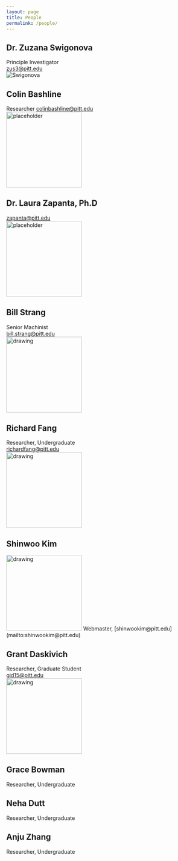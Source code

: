 ```yaml
---
layout: page
title: People
permalink: /people/
---
```


## Dr. Zuzana Swigonova

Principle Investigator<br>[zus3@pitt.edu](mailto:zus3@pitt.edu)<br>![Swigonova](https://www.biology.pitt.edu/sites/default/files/person-images/Swigonova.jpg)

## Colin Bashline
Researcher
[colinbashline@pitt.edu](mailto:colinbashline@pitt.edu)<br>
<img src="" alt="placeholder" width="200"/>

## Dr. Laura Zapanta, Ph.D
[zapanta@pitt.edu](mailto:zapanta@pitt.edu)<br>
<img src="https://www.biology.pitt.edu/sites/default/files/person-images/r182_Zapanta%20cropped.jpg" alt="placeholder" width="200"/>
## Bill Strang
​Senior Machinist<br>
[​bill.strang@pitt.edu](mailto:​bill.strang@pitt.edu)<br>
<img src="https://www.chem.pitt.edu/sites/default/files/styles/person_large/public/person/Bill%20S.JPG?itok=lmWwwb6w" alt="drawing" width="200"/>

## Richard Fang
Researcher, Undergraduate<br />
[richardfang@pitt.edu](mailto:richardfang@pitt.edu)<br />
<img src="https://images.squarespace-cdn.com/content/v1/5bd3a7dea09a7e70d9c9986a/1645484042829-AOIVGR06529YPMKWJABR/IMG_5203.jpg" alt="drawing" width="200"/>


## Shinwoo Kim
<img src="https://sites.pitt.edu/~shk148//assets/img/hero-bg.jpg" alt="drawing" width="200"/>
Webmaster, [shinwookim@pitt.edu](mailto:shinwookim@pitt.edu)

## Grant Daskivich
Researcher, Graduate Student<br>
[gjd15@pitt.edu](mailto:gjd15@pitt.edu)<br>
<img src="https://www.biology.pitt.edu/sites/default/files/Grant%20Daskivich.jpg" alt="drawing" width="200"/>


## Grace Bowman
Researcher, Undergraduate

## Neha Dutt
Researcher, Undergraduate

## Anju Zhang
Researcher, Undergraduate



